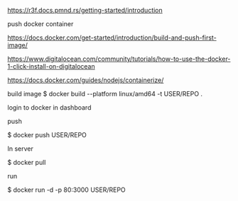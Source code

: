 https://r3f.docs.pmnd.rs/getting-started/introduction

push docker container

https://docs.docker.com/get-started/introduction/build-and-push-first-image/

https://www.digitalocean.com/community/tutorials/how-to-use-the-docker-1-click-install-on-digitalocean

https://docs.docker.com/guides/nodejs/containerize/

build image
$ docker build --platform linux/amd64 -t USER/REPO .

login to docker in dashboard

push

$ docker push USER/REPO

In server

$ docker pull

run

$ docker run -d -p 80:3000 USER/REPO
